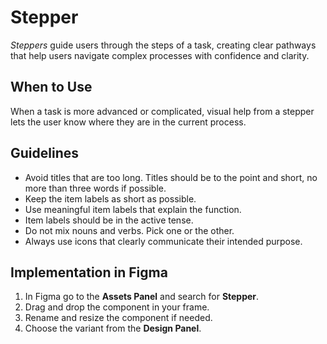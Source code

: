 # Stepper

_Steppers_ guide users through the steps of a task, creating clear pathways that help users navigate complex processes with confidence and clarity.

## When to Use

When a task is more advanced or complicated, visual help from a stepper lets the user know where they are in the current process.

## Guidelines

- Avoid titles that are too long. Titles should be to the point and short, no more than three words if possible.
- Keep the item labels as short as possible.
- Use meaningful item labels that explain the function.
- Item labels should be in the active tense.
- Do not mix nouns and verbs. Pick one or the other.
- Always use icons that clearly communicate their intended purpose.

## Implementation in Figma

1. In Figma go to the **Assets Panel** and search for **Stepper**.
2. Drag and drop the component in your frame.
3. Rename and resize the component if needed.
4. Choose the variant from the **Design Panel**.
